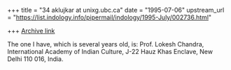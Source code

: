 +++
title = "34 aklujkar at unixg.ubc.ca"
date = "1995-07-06"
upstream_url = "https://list.indology.info/pipermail/indology/1995-July/002736.html"

+++
[Archive link](https://list.indology.info/pipermail/indology/1995-July/002736.html)

The one I have, which is several years old, is: Prof. Lokesh Chandra,
International Academy of Indian Culture, J-22 Hauz Khas Enclave, New Delhi
110 016, India.






